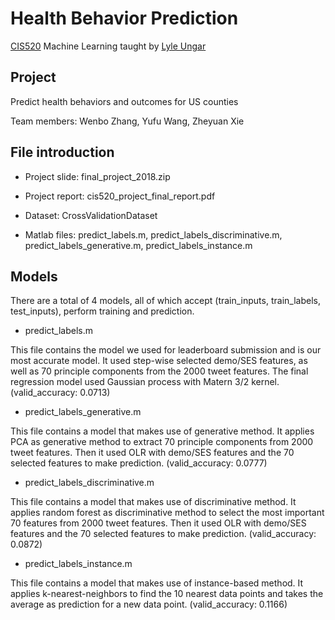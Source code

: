 # Health Behavior Prediction

[CIS520](https://alliance.seas.upenn.edu/~cis520/dynamic/2018/wiki/index.php?n=Main.HomePage) Machine Learning taught by [Lyle Ungar](http://www.cis.upenn.edu/~ungar/)

## Project

Predict health behaviors and outcomes for US counties

Team members: Wenbo Zhang, Yufu Wang, Zheyuan Xie

## File introduction

- Project slide: final_project_2018.zip

- Project report: cis520_project_final_report.pdf

- Dataset: CrossValidationDataset

- Matlab files:
predict_labels.m,
predict_labels_discriminative.m,
predict_labels_generative.m,
predict_labels_instance.m

## Models

There are a total of 4 models, all of which accept (train_inputs, train_labels, test_inputs), perform training and prediction. 

- predict_labels.m

This file contains the model we used for leaderboard submission and is our most accurate model. It used step-wise selected demo/SES features, as well as 70 principle components from the 2000 tweet features. The final regression model used Gaussian process with Matern 3/2 kernel. (valid_accuracy: 0.0713)

- predict_labels_generative.m

This file contains a model that makes use of generative method. It applies PCA as generative method to extract 70 principle components from 2000 tweet features. Then it used OLR with demo/SES features and the 70 selected features to make prediction. (valid_accuracy: 0.0777)

- predict_labels_discriminative.m

This file contains a model that makes use of discriminative method. It applies random forest as discriminative method to select the most important 70 features from 2000 tweet features. Then it used OLR with demo/SES features and the 70 selected features to make prediction. (valid_accuracy: 0.0872)

- predict_labels_instance.m

This file contains a model that makes use of instance-based method. It applies k-nearest-neighbors to find the 10 nearest data points and takes the average as prediction for a new data point. (valid_accuracy: 0.1166)


